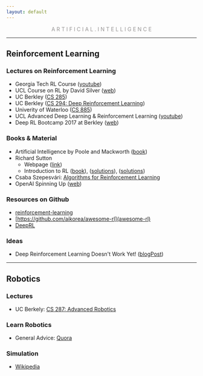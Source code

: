 ```yaml
---
layout: default
---
```

<p style="text-align: center; color:#5c58589f; margin =0">A R T I F I C I A L . I N T E L L I G E N C E</p>

* * *

## Reinforcement Learning

### Lectures on Reinforcement Learning

- Georgia Tech RL Course ([youtube](https://www.youtube.com/playlist?list=PLFihX_3MLxS-xipfAZUwzAie7AWbJQ8k2))
- UCL Course on RL by David Silver ([web](http://www0.cs.ucl.ac.uk/staff/d.silver/web/Teaching.html))
- UC Berkley ([CS 285](http://rail.eecs.berkeley.edu/deeprlcourse/))
- UC Berkley ([CS 294: Deep Reinforcement Learning](http://rll.berkeley.edu/deeprlcourse-fa15/))
- Univerity of Waterloo ([CS 885](https://cs.uwaterloo.ca/~ppoupart/teaching/cs885-spring18/))
- UCL Advanced Deep Learning & Reinforcement Learning ([youtube](https://www.youtube.com/playlist?list=PLqYmG7hTraZDNJre23vqCGIVpfZ_K2RZs))
- Deep RL Bootcamp 2017 at Berkley ([web](https://sites.google.com/view/deep-rl-bootcamp/))

### Books & Material

- Artificial Intelligence by Poole and Mackworth ([book](https://artint.info/2e/html/ArtInt2e.html))
- Richard Sutton
  - Webpage ([link](http://incompleteideas.net/))
  - Introduction to RL ([book](http://incompleteideas.net/book/the-book.html)), ([solutions](https://github.com/LyWangPX/Reinforcement-Learning-2nd-Edition-by-Sutton-Exercise-Solutions)), ([solutions](https://github.com/ShangtongZhang/reinforcement-learning-an-introduction))
- Csaba Szepesvári: [Algorithms for Reinforcement Learning](https://sites.ualberta.ca/~szepesva/RLBook.html)
- OpenAI Spinning Up ([web](https://spinningup.openai.com))

### Resources on Github

- [reinforcement-learning](https://github.com/dennybritz/reinforcement-learning/blob/master/README.md#overview)
- [https://github.com/aikorea/awesome-rl](awesome-rl)
- [DeepRL](https://github.com/ShangtongZhang/DeepRL)

### Ideas

- Deep Reinforcement Learning Doesn't Work Yet! ([blogPost](https://www.alexirpan.com/2018/02/14/rl-hard.html))

* * *

## Robotics

### Lectures

- UC Berkely: [CS 287: Advanced Robotics](https://people.eecs.berkeley.edu/~pabbeel/cs287-fa15/)

### Learn Robotics

- General Advice: [Quora](https://www.quora.com/What-are-the-best-online-courses-to-learn-robotics)

### Simulation

- [Wikipedia](https://en.wikipedia.org/wiki/Robotics_simulator)